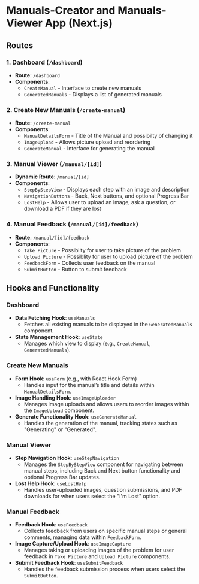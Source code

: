 # Manuals-Creator and Manuals-Viewer App (Next.js)

## Routes

### 1. Dashboard (`/dashboard`)
- **Route**: `/dashboard`
- **Components**:
  - `CreateManual` - Interface to create new manuals
  - `GeneratedManuals` - Displays a list of generated manuals

### 2. Create New Manuals (`/create-manual`)
- **Route**: `/create-manual`
- **Components**:
  - `ManualDetailsForm` - Title of the Manual and possibilty of changing it
  - `ImageUpload` - Allows picture upload and reordering 
  - `GenerateManual` - Interface for generating the manual

### 3. Manual Viewer (`/manual/[id]`)
- **Dynamic Route**: `/manual/[id]`
- **Components**:
  - `StepByStepView` - Displays each step with an image and description
  - `NavigationButtons` - Back, Next buttons, and optional Progress Bar
  - `LostHelp` - Allows user to upload an image, ask a question, or download a PDF if they are lost

### 4. Manual Feedback (`/manual/[id]/feedback`)
- **Route**: `/manual/[id]/feedback`
- **Components**:
  - `Take Picture` - Possiblity for user to take picture of the problem
  - `Upload Picture` - Possiblity for user to upload picture of the problem
  - `FeedbackForm` - Collects user feedback on the manual
  - `SubmitButton` - Button to submit feedback

## Hooks and Functionality

### Dashboard
- **Data Fetching Hook**: `useManuals`
  - Fetches all existing manuals to be displayed in the `GeneratedManuals` component.
- **State Management Hook**: `useState`
  - Manages which view to display (e.g., `CreateManual`, `GeneratedManuals`).

### Create New Manuals
- **Form Hook**: `useForm` (e.g., with React Hook Form)
  - Handles input for the manual’s title and details within `ManualDetailsForm`.
- **Image Handling Hook**: `useImageUploader`
  - Manages image uploads and allows users to reorder images within the `ImageUpload` component.
- **Generate Functionality Hook**: `useGenerateManual`
  - Handles the generation of the manual, tracking states such as "Generating" or "Generated".

### Manual Viewer
- **Step Navigation Hook**: `useStepNavigation`
  - Manages the `StepByStepView` component for navigating between manual steps, including Back and Next button functionality and optional Progress Bar updates.
- **Lost Help Hook**: `useLostHelp`
  - Handles user-uploaded images, question submissions, and PDF downloads for when users select the "I'm Lost" option.

### Manual Feedback
- **Feedback Hook**: `useFeedback`
  - Collects feedback from users on specific manual steps or general comments, managing data within `FeedbackForm`.
- **Image Capture/Upload Hook**: `useImageCapture`
  - Manages taking or uploading images of the problem for user feedback in `Take Picture` and `Upload Picture` components.
- **Submit Feedback Hook**: `useSubmitFeedback`
  - Handles the feedback submission process when users select the `SubmitButton`.

